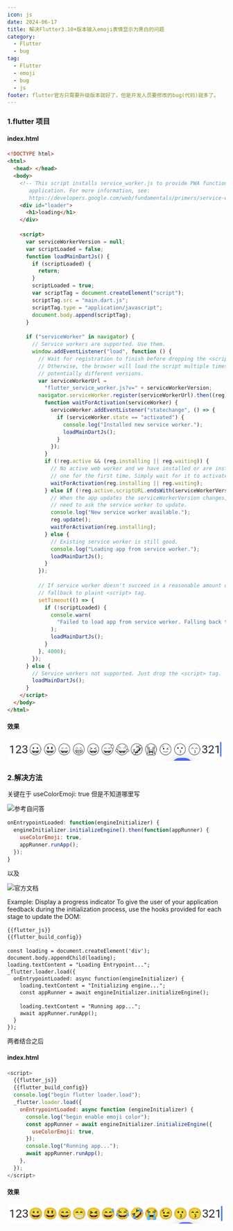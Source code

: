 ```yaml
---
icon: js
date: 2024-06-17
title: 解决Flutter3.10+版本输入emoji表情显示为黑白的问题
category:
  - Flutter
  - bug
tag:
  - Flutter
  - emoji
  - bug
  - js
footer: flutter官方只需要升级版本就好了，但是开发人员要修改的bug(代码)就多了。
---
```


### 1.flutter 项目

#### index.html

```html
<!DOCTYPE html>
<html>
  <head> </head>
  <body>
    <!-- This script installs service_worker.js to provide PWA functionality to
       application. For more information, see:
       https://developers.google.com/web/fundamentals/primers/service-workers -->
    <div id="loader">
      <h1>loading</h1>
    </div>

    <script>
      var serviceWorkerVersion = null;
      var scriptLoaded = false;
      function loadMainDartJs() {
        if (scriptLoaded) {
          return;
        }
        scriptLoaded = true;
        var scriptTag = document.createElement("script");
        scriptTag.src = "main.dart.js";
        scriptTag.type = "application/javascript";
        document.body.append(scriptTag);
      }

      if ("serviceWorker" in navigator) {
        // Service workers are supported. Use them.
        window.addEventListener("load", function () {
          // Wait for registration to finish before dropping the <script> tag.
          // Otherwise, the browser will load the script multiple times,
          // potentially different versions.
          var serviceWorkerUrl =
            "flutter_service_worker.js?v=" + serviceWorkerVersion;
          navigator.serviceWorker.register(serviceWorkerUrl).then((reg) => {
            function waitForActivation(serviceWorker) {
              serviceWorker.addEventListener("statechange", () => {
                if (serviceWorker.state == "activated") {
                  console.log("Installed new service worker.");
                  loadMainDartJs();
                }
              });
            }
            if (!reg.active && (reg.installing || reg.waiting)) {
              // No active web worker and we have installed or are installing
              // one for the first time. Simply wait for it to activate.
              waitForActivation(reg.installing || reg.waiting);
            } else if (!reg.active.scriptURL.endsWith(serviceWorkerVersion)) {
              // When the app updates the serviceWorkerVersion changes, so we
              // need to ask the service worker to update.
              console.log("New service worker available.");
              reg.update();
              waitForActivation(reg.installing);
            } else {
              // Existing service worker is still good.
              console.log("Loading app from service worker.");
              loadMainDartJs();
            }
          });

          // If service worker doesn't succeed in a reasonable amount of time,
          // fallback to plaint <script> tag.
          setTimeout(() => {
            if (!scriptLoaded) {
              console.warn(
                "Failed to load app from service worker. Falling back to plain <script> tag."
              );
              loadMainDartJs();
            }
          }, 4000);
        });
      } else {
        // Service workers not supported. Just drop the <script> tag.
        loadMainDartJs();
      }
    </script>
  </body>
</html>
```

#### 效果

![效果图](https://github.com/B2-4ac-1234/blog/blob/main/src/.vuepress/public/assets/images/flutter/flutter_emoji_no_color.png?raw=true)

### 2.解决方法

关键在于
useColorEmoji: true 但是不知道哪里写

![参考自问答](https://stackoverflow.com/questions/77753891/emojis-arent-dispalying-in-flutter-web-they-are-black-and-white)

```js
onEntrypointLoaded: function(engineInitializer) {
  engineInitializer.initializeEngine().then(function(appRunner) {
    useColorEmoji: true,
    appRunner.runApp();
  });
}
```

以及

![官方文档](https://docs.flutter.dev/platform-integration/web/bootstrapping)

Example: Display a progress indicator
To give the user of your application feedback during the initialization process, use the hooks provided for each stage to update the DOM:

```
{{flutter_js}}
{{flutter_build_config}}

const loading = document.createElement('div');
document.body.appendChild(loading);
loading.textContent = "Loading Entrypoint...";
_flutter.loader.load({
  onEntrypointLoaded: async function(engineInitializer) {
    loading.textContent = "Initializing engine...";
    const appRunner = await engineInitializer.initializeEngine();

    loading.textContent = "Running app...";
    await appRunner.runApp();
  }
});
```

两者结合之后

#### index.html

```js
<script>
  {{flutter_js}}
  {{flutter_build_config}}
  console.log("begin flutter loader.load");
  _flutter.loader.load({
    onEntrypointLoaded: async function (engineInitializer) {
      console.log("begin enable emoji color");
      const appRunner = await engineInitializer.initializeEngine({
        useColorEmoji: true,
      });
      console.log("Running app...");
      await appRunner.runApp();
    },
  });
</script>
```

#### 效果

![效果图](https://github.com/B2-4ac-1234/blog/blob/main/src/.vuepress/public/assets/images/flutter/flutter_emoji_color.png?raw=true)
